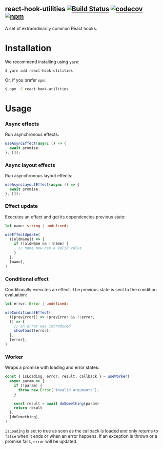 react-hook-utilities [![Build Status][1]](https://github.com/fjcaetano/react-hook-utilities/actions) [![codecov][2]](https://codecov.io/gh/fjcaetano/react-hook-utilities) [![npm][3]](https://www.npmjs.com/package/react-hook-utilities)
---

A set of extraordinarily common React hooks.

# Installation

We recommend installing using `yarn`:
```sh
$ yarn add react-hook-utilities
```

Or, if you prefer `npm`:
```sh
$ npm -S react-hook-utilities
```

# Usage

### Async effects

Run asynchronous effects:

```ts
useAsyncEffect(async () => {
  await promise;
}, []);
```

### Async layout effects

Run asynchronous layout effects:

```ts
useAsyncLayoutEffect(async () => {
  await promise;
}, []);
```

### Effect update

Executes an effect and get its dependencies previous state:

```ts
let name: string | undefined;

useEffectUpdate(
  ([oldName]) => {
    if (!oldName && !!name) {
      // name now has a valid value
    }
  },
  [name],
)
```

### Conditional effect

Conditionally executes an effect. The previous state is sent to the condition evaluation:

```ts
let error: Error | undefined;

useConditionalEffect(
  ([prevError]) => !prevError && !!error,
  () => {
    // an error was introduced
    showToast(error);
  },
  [error],
)
```

### Worker

Wraps a promise with loading and error states:

```ts
const { isLoading, error, result, callback } = useWorker(
  async param => {
    if (!param) {
      throw new Error('invalid arguments');
    }

    const result = await doSomething(param)
    return result
  },
  [doSomething],
)
```

`isLoading` is set to true as soon as the callback is loaded and only returns to `false` when it
ends or when an error happens. If an exception is thrown or a promise fails, `error` will be updated.

[1]: https://github.com/fjcaetano/react-hook-utilities/workflows/Node%20CI/badge.svg
[2]: https://codecov.io/gh/fjcaetano/react-hook-utilities/branch/master/graph/badge.svg
[3]: https://img.shields.io/npm/v/react-hook-utilities
